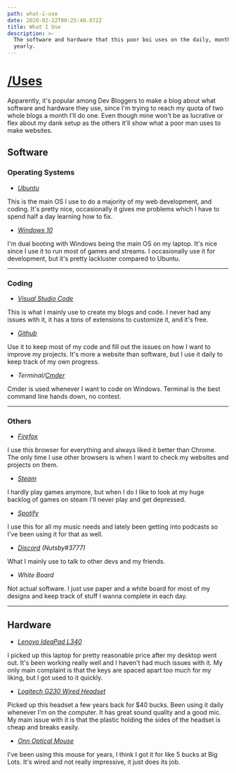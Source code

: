 ```yaml
---
path: what-i-use
date: 2020-02-22T00:25:40.872Z
title: What I Use
description: >-
  The software and hardware that this poor boi uses on the daily, monthly, and
  yearly.
---
```

# [/Uses](https://uses.tech/)

Apparently, it's popular among Dev Bloggers to make a blog about what software and hardware they use, since I'm trying to reach my quota of two whole blogs a month I'll do one.  Even though mine won't be as lucrative or flex about my dank setup as the others it'll show what a poor man uses to make websites.

## Software

### Operating Systems

- _[Ubuntu](https://ubuntu.com/)_
    
This is the main OS I use to do a majority of my web development, and coding.  It's pretty nice, occasionally it gives me problems which I have to spend half a day learning how to fix.

- _[Windows 10](https://www.microsoft.com/en-us/windows/get-windows-10)_

I'm dual booting with Windows being the main OS on my laptop.  It's nice since I use it to run most of games and streams.  I occasionally use it for development, but it's pretty lackluster compared to Ubuntu.

---

### Coding

- _[Visual Studio Code](https://code.visualstudio.com/)_

This is what I mainly use to create my blogs and code.  I never had any issues with it, it has a tons of extensions to customize it, and it's free.

- _[Github](https://github.com/DanielOhn)_
  
Use it to keep most of my code and fill out the issues on how I want to improve my projects.  It's more a website than software, but I use it daily to keep track of my own progress.

- _Terminal/[Cmder](https://cmder.net/)_

Cmder is used whenever I want to code on Windows.  Terminal is the best command line hands down, no contest.

---

### Others

- _[Firefox](https://www.mozilla.org/en-US/firefox/)_

I use this browser for everything and always liked it better than Chrome.  The only time I use other browsers is when I want to check my websites and projects on them.

- _[Steam](https://steamcommunity.com/id/GreatxCatsby/)_
  
I hardly play games anymore, but when I do I like to look at my huge backlog of games on steam I'll never play and get depressed.

- _[Spotify](https://open.spotify.com/playlist/0BGhhLl1vXjSj8LwUeXVEH?si=YcDLDSb2S7euLrbOpIG4Aw)_
  
I use this for all my music needs and lately been getting into podcasts so I've been using it for that as well.

- _[Discord](https://discordapp.com/) (Nutsby#3777)_

What I mainly use to talk to other devs and my friends.

- _White Board_
  
Not actual software.  I just use paper and a white board for most of my designs and keep track of stuff I wanna complete in each day.

---

## Hardware

- _[Lenovo IdeaPad L340](https://www.amazon.com/Lenovo-Performance-Dual-Core-802-11ac-Bluetooth/dp/B07Q147J19/ref=sr_1_4/?_encoding=UTF8&keywords=lenovo%20ideapad%20L340&qid=1582330239&sr=8-4&ref_=nav_ya_signin&)_

I picked up this laptop for pretty reasonable price after my desktop went out.  It's been working really well and I haven't had much issues with it.  My only main complaint is that the keys are spaced apart too much for my liking, but I got used to it quickly.

- _[Logitech G230 Wired Headset](https://www.amazon.com/Logitech-Stereo-Gaming-Headset-Cable/dp/B00BFOEY4I/ref=pd_sbs_147_t_0/143-2264408-3556755?_encoding=UTF8&pd_rd_i=B00BFOEY4I&pd_rd_r=7193883d-6b56-4a94-992f-224c7711d71c&pd_rd_w=zKFp2&pd_rd_wg=g2bHD&pf_rd_p=5cfcfe89-300f-47d2-b1ad-a4e27203a02a&pf_rd_r=828EKYG3GMHP5XDY1FS5&psc=1&refRID=828EKYG3GMHP5XDY1FS5)_

Picked up this headset a few years back for $40 bucks.  Been using it daily whenever I'm on the computer.  It has great sound quality and a good mic.  My main issue with it is that the plastic holding the sides of the headset is cheap and breaks easily.

- _[Onn Optical Mouse](https://www.walmart.com/ip/Onn-Standard-3D-Optical-Mouse-With-Scroll-Wheel-Black/16794997)_

I've been using this mouse for years, I think I got it for like 5 bucks at Big Lots.  It's wired and not really impressive, it just does its job.
